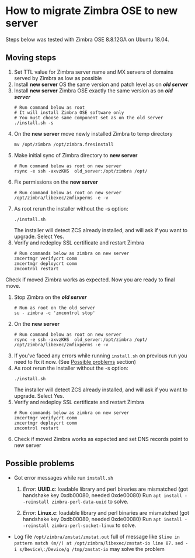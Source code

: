 # How to migrate Zimbra OSE to new server
Steps below was tested with Zimbra OSE 8.8.12GA on Ubuntu 18.04.
## Moving steps
1. Set TTL value for Zimbra server name and MX servers of domains served by Zimbra as low as possible
1. Install **new server** OS  the same version and patch level as on ***old server***
1. Install **new server** Zimbra OSE exactly the same version as on ***old 
server***
    ```
    # Run command below as root
    # It will install Zimbra OSE software only
    # You must choose same component set as on the old server
    ./install.sh -s
    ```
1. On the **new server** move newly installed Zimbra to temp directory
    ```
    mv /opt/zimbra /opt/zimbra.fresinstall
    ```
1. Make initial sync of Zimbra directory to **new server**
    ```
    # Run command below as root on new server 
    rsync -e ssh -axvzKHS  old_server:/opt/zimbra /opt/
    ```
1. Fix permissions on the **new server**
    ```
    # Run command below as root on new server 
    /opt/zimbra/libexec/zmfixperms -e -v
    ```
1. As root rerun the installer without the -s option:
    ```
    ./install.sh 
    ```
    The installer will detect ZCS already installed, and will ask if you want to upgrade. Select Yes.
1. Verify and redeploy SSL certificate and restart Zimbra
    ```
    # Run commands below as zimbra on new server 
    zmcertmgr verifycrt comm
    zmcertmgr deploycrt comm
    zmcontrol restart
    ```
Check if moved Zimbra works as expected. Now you are ready to final move.
1. Stop Zimbra on the ***old server***
    ```
    # Run as root on the old server
    su - zimbra -c 'zmcontrol stop'
    ```
1. On the **new server**
    ```
    # Run command below as root on new server 
    rsync -e ssh -axvzKHS  old_server:/opt/zimbra /opt/
    /opt/zimbra/libexec/zmfixperms -e -v
    ```
1. If you've faced any errors while running `install.sh` on previous run you need to fix it now. (See [Possible problems](https://github.com/alexey-saveliev/zimbra-mirgation#possible-problems) section)
1. As root rerun the installer without the -s option:
    ```
    ./install.sh 
    ```
    The installer will detect ZCS already installed, and will ask if you want to upgrade. Select Yes.
1. Verify and redeploy SSL certificate and restart Zimbra
    ```
    # Run commands below as zimbra on new server 
    zmcertmgr verifycrt comm
    zmcertmgr deploycrt comm
    zmcontrol restart
    ```
1. Check if moved Zimbra works as expected and set DNS records point to new server


 ## Possible problems
- Got error messages while run `install.sh`
    1. _Error:_ **UUID.c**: loadable library and perl binaries are mismatched (got handshake key 0xdb00080, needed 0xde00080)
        Run `apt install --reinstall zimbra-perl-data-uuid` to solve.

    2. _Error:_ **Linux.c**: loadable library and perl binaries are mismatched (got handshake key 0xdb00080, needed 0xde00080)
        Run `apt install --reinstall zimbra-perl-socket-linux` to solve.
- Log file `/opt/zimbra/zmstat/zmstat.out` full of message like  `$line in pattern match (m//) at /opt/zimbra/libexec/zmstat-io line 87.`
        `sed -i s/Device\:/Device/g /tmp/zmstat-io` may solve the problem